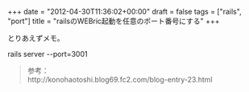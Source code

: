 +++
date = "2012-04-30T11:36:02+00:00"
draft = false
tags = ["rails", "port"]
title = "railsのWEBric起動を任意のポート番号にする"
+++
<p>とりあえずメモ。</p>&#13;
<p>rails server --port=3001</p>&#13;
&#13;
<blockquote>&#13;
<p>参考：<br />http://konohaotoshi.blog69.fc2.com/blog-entry-23.html</p>&#13;
</blockquote> 